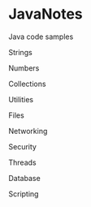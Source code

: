 # JavaNotes
Java code samples

Strings

Numbers

Collections

Utilities

Files

Networking

Security

Threads

Database

Scripting
